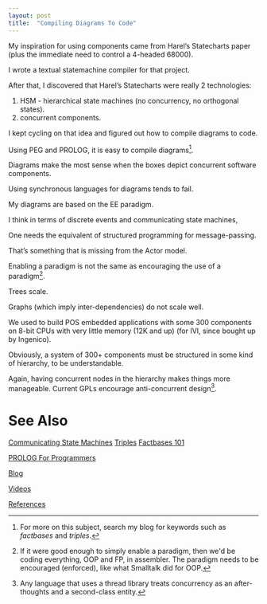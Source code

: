 ```yaml
---
layout: post
title:  "Compiling Diagrams To Code"
---
```


My inspiration for using components came from Harel’s Statecharts paper (plus the immediate need to control a 4-headed 68000).


I wrote a textual statemachine compiler for that project.

After that, I discovered that Harel’s Statecharts were really 2 technologies:
1. HSM - hierarchical state machines (no concurrency, no orthogonal states).
2. concurrent components.

I kept cycling on that idea and figured out how to compile diagrams to code.

Using PEG and PROLOG, it is easy to compile diagrams[^furtherReading].

[^furtherReading]: For more on this subject, search my blog for keywords such as _factbases_ and _triples_.

Diagrams make the most sense when the boxes depict concurrent software components.

Using synchronous languages for diagrams tends to fail.

My diagrams are based on the EE paradigm.

I think in terms of discrete events and communicating state machines,

One needs the equivalent of structured programming for message-passing.  

That’s something that is missing from the Actor model.

Enabling a paradigm is not the same as encouraging the use of a paradigm[^asm].

[^asm]: If it were good enough to simply enable a paradigm, then we'd be coding everything, OOP and FP, in assembler.  The paradigm needs to be encouraged (enforced), like what Smalltalk did for OOP.

Trees scale.

Graphs (which imply inter-dependencies) do not scale well.

We used to build POS embedded applications with some 300 components on 8-bit CPUs with very little memory (12K and up) (for IVI, since bought up by Ingenico).

Obviously, a system of 300+ components must be structured in some kind of hierarchy, to be understandable.

Again, having concurrent nodes in the hierarchy makes things more manageable. Current GPLs encourage anti-concurrent design[^threadLibraries].

[^threadLibraries]: Any language that uses a thread library treats concurrency as an after-thoughts and a second-class entity.

# See Also

[Communicating State Machines](https://guitarvydas.github.io/2021/08/16/Communicating-State-Machines.html)
[Triples](https://guitarvydas.github.io/2021/03/16/Triples.html)
[Factbases 101](https://guitarvydas.github.io/2021/04/26/Factbases-101.html)

[PROLOG For Programmers](https://www.youtube.com/watch?v=QOYAHoLiyg0)

[Blog](https://guitarvydas.github.io)

[Videos](https://www.youtube.com/channel/UC2bdO9l84VWGlRdeNy50fIg)

[References](https://guitarvydas.github.io/2021/01/14/References.html)

<script src="https://utteranc.es/client.js" 
        repo="guitarvydas/guitarvydas.github.io" 
        issue-term="pathname" 
        theme="github-light" 
        crossorigin="anonymous" 
        async> 
</script> 
